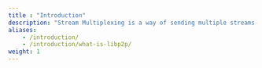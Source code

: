 ```yaml
---
title : "Introduction"
description: "Stream Multiplexing is a way of sending multiple streams of data over one communication link. It combines multiple signals into one unified signal so it can be transported 'over the wires', then it is demulitiplexed so it can be output and used by separate applications."
aliases:
    - /introduction/
    - /introduction/what-is-libp2p/
weight: 1
---
```

